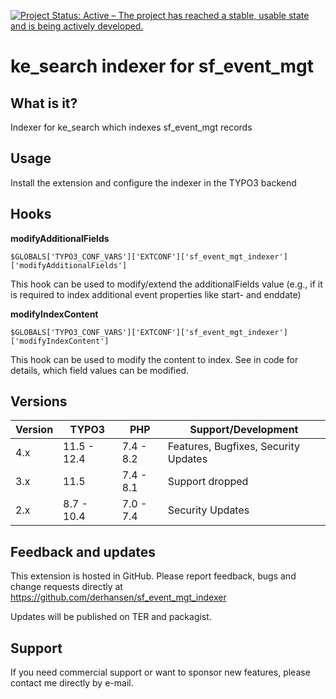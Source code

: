 [![Project Status: Active – The project has reached a stable, usable state and is being actively developed.](https://www.repostatus.org/badges/latest/active.svg)](https://www.repostatus.org/#active)

ke_search indexer for sf_event_mgt
==================================

## What is it?

Indexer for ke_search which indexes sf_event_mgt records

## Usage

Install the extension and configure the indexer in the TYPO3 backend

## Hooks

**modifyAdditionalFields**

```
$GLOBALS['TYPO3_CONF_VARS']['EXTCONF']['sf_event_mgt_indexer']['modifyAdditionalFields']
```

This hook can be used to modify/extend the additionalFields value (e.g., if it is required to index additional event
properties like start- and enddate)

**modifyIndexContent**

```
$GLOBALS['TYPO3_CONF_VARS']['EXTCONF']['sf_event_mgt_indexer']['modifyIndexContent']
```

This hook can be used to modify the content to index. See in code for details, which field values can be modified.

## Versions

| Version | TYPO3       | PHP       | Support/Development                  |
|---------|-------------|-----------|--------------------------------------|
| 4.x     | 11.5 - 12.4 | 7.4 - 8.2 | Features, Bugfixes, Security Updates |
| 3.x     | 11.5        | 7.4 - 8.1 | Support dropped                      |
| 2.x     | 8.7 - 10.4  | 7.0 - 7.4 | Security Updates                     |

## Feedback and updates

This extension is hosted in GitHub. Please report feedback, bugs and change requests directly at
https://github.com/derhansen/sf_event_mgt_indexer

Updates will be published on TER and packagist.

## Support

If you need commercial support or want to sponsor new features, please contact me directly by e-mail.
